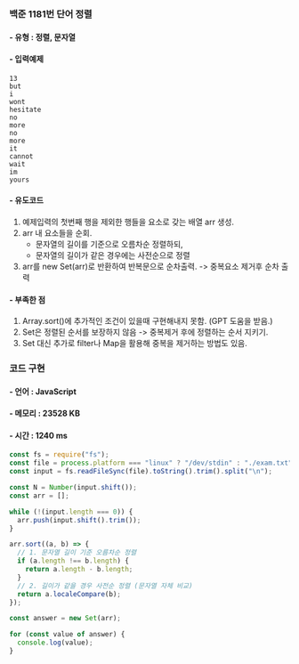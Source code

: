 ### 백준 1181번 단어 정렬

#### - 유형 : 정렬, 문자열

#### - 입력예제

```
13
but
i
wont
hesitate
no
more
no
more
it
cannot
wait
im
yours
```

#### - 유도코드

1. 예제입력의 첫번째 행을 제외한 행들을 요소로 갖는 배열 arr 생성.
2. arr 내 요소들을 순회.
   - 문자열의 길이를 기준으로 오름차순 정렬하되,
   - 문자열의 길이가 같은 경우에는 사전순으로 정렬
3. arr를 new Set(arr)로 반환하여 반복문으로 순차출력. -> 중복요소 제거후 순차 출력

#### - 부족한 점

1. Array.sort()에 추가적인 조건이 있을때 구현해내지 못함. (GPT 도움을 받음.)
2. Set은 정렬된 순서를 보장하지 않음 -> 중복제거 후에 정렬하는 순서 지키기.
3. Set 대신 추가로 filter나 Map을 활용해 중복을 제거하는 방법도 있음.

### 코드 구현

#### - 언어 : JavaScript

#### - 메모리 : 23528 KB

#### - 시간 : 1240 ms

```js
const fs = require("fs");
const file = process.platform === "linux" ? "/dev/stdin" : "./exam.txt";
const input = fs.readFileSync(file).toString().trim().split("\n");

const N = Number(input.shift());
const arr = [];

while (!(input.length === 0)) {
  arr.push(input.shift().trim());
}

arr.sort((a, b) => {
  // 1. 문자열 길이 기준 오름차순 정렬
  if (a.length !== b.length) {
    return a.length - b.length;
  }
  // 2. 길이가 같을 경우 사전순 정렬 (문자열 자체 비교)
  return a.localeCompare(b);
});

const answer = new Set(arr);

for (const value of answer) {
  console.log(value);
}
```
